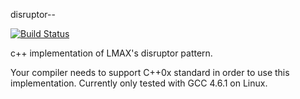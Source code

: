 disruptor--

[![Build Status](https://travis-ci.org/chenkai036/disruptor--.png)](http://travis-ci.org/chenkai036/disruptor--)

c++ implementation of LMAX's disruptor pattern.

Your compiler needs to support C++0x standard in order to use this
implementation. Currently only tested with GCC 4.6.1 on Linux.

